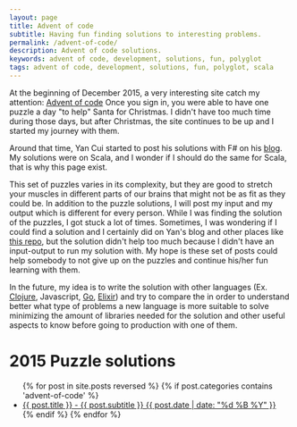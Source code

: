 ```yaml
---
layout: page
title: Advent of code
subtitle: Having fun finding solutions to interesting problems.
permalink: /advent-of-code/
description: Advent of code solutions.
keywords: advent of code, development, solutions, fun, polyglot
tags: advent of code, development, solutions, fun, polyglot, scala
---
```


At the beginning of December 2015, a very interesting site catch my attention: [Advent of code](http://adventofcode.com/)
Once you sign in, you were able to have one puzzle a day "to help" Santa for Christmas. I didn't have too much time during those days, but after Christmas, the site continues to be up and I started my journey with them. 

Around that time, Yan Cui started to post his solutions with F# on his [blog](http://theburningmonk.com/advent-of-code-in-f/). My solutions were on Scala, and I wonder if I should do the same for Scala, that is why this page exist. 

This set of puzzles varies in its complexity, but they are good to stretch your muscles in different parts of our brains that might not be as fit as they could be. In addition to the puzzle solutions, I will post my input and my output which is different for every person. While I was finding the solution of the puzzles, I got stuck a lot of times. Sometimes,  I was wondering if I could find a solution and I certainly did on Yan's blog and other places like [this repo](https://github.com/ChrisPenner/Advent-Of-Code-Polyglot), but the solution didn't help too much because I didn't have an input-output to run my solution with.  My hope is these set of posts could help somebody to not give up on the puzzles and continue his/her fun learning with them.

In the future, my idea is to write the solution with other languages (Ex. [Clojure](https://clojure.org/), Javascript, [Go](https://golang.org/), [Elixir](http://elixir-lang.org/)) and try to compare the in order to understand better what type of problems a new language is more suitable to solve minimizing the amount of libraries needed for the solution and other useful aspects to know before going to production with one of them.

# 2015 Puzzle solutions

<ul class="list-posts">
    {% for post in site.posts reversed %}
        {% if post.categories contains 'advent-of-code' %}
            <li class="post-teaser">
                <a href="{{ post.url | prepend: site.baseurl }}">
                    <span class="post-teaser__title">{{ post.title }} - {{ post.subtitle }}</span>
                    <span class="post-teaser__date">{{ post.date | date: "%d %B %Y" }}</span>
                </a>
            </li>
        {% endif %}
    {% endfor %}
</ul>